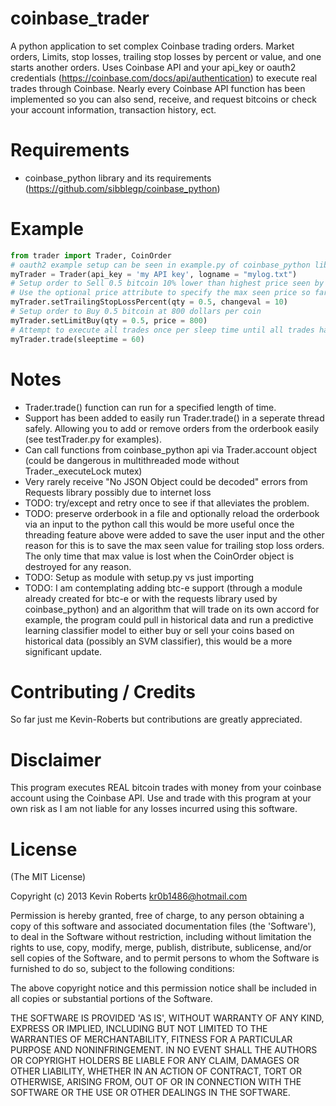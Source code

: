 coinbase_trader
===============

A python application to set complex Coinbase trading orders. 
Market orders, Limits, stop losses, trailing stop losses by percent or value, and one starts another orders.
Uses Coinbase API and your api_key or oauth2 credentials (https://coinbase.com/docs/api/authentication)
to execute real trades through Coinbase. Nearly every Coinbase API function has been implemented so you can
also send, receive, and request bitcoins or check your account information, transaction history, ect. 

Requirements
============

- coinbase_python library and its requirements (https://github.com/sibblegp/coinbase_python)


Example
=======

```python
from trader import Trader, CoinOrder
# oauth2 example setup can be seen in example.py of coinbase_python library
myTrader = Trader(api_key = 'my API key', logname = "mylog.txt")
# Setup order to Sell 0.5 bitcoin 10% lower than highest price seen by Trader.trade() 
# Use the optional price attribute to specify the max seen price so far, default is 0.
myTrader.setTrailingStopLossPercent(qty = 0.5, changeval = 10) 
# Setup order to Buy 0.5 bitcoin at 800 dollars per coin
myTrader.setLimitBuy(qty = 0.5, price = 800)
# Attempt to execute all trades once per sleep time until all trades have been executed
myTrader.trade(sleeptime = 60)
```


Notes
=====

- Trader.trade() function can run for a specified length of time. 
- Support has been added to easily run Trader.trade() in a seperate thread safely. Allowing you to add or remove
orders from the orderbook easily (see testTrader.py for examples).
- Can call functions from coinbase_python api via Trader.account object (could be dangerous in multithreaded mode without Trader._executeLock mutex)
- Very rarely receive "No JSON Object could be decoded" errors from Requests library possibly due to internet loss
- TODO: try/except and retry once to see if that alleviates the problem. 
- TODO: preserve orderbook in a file and optionally reload the orderbook via an input to the python call
        this would be more useful once the threading feature above were added to save the user input
        and the other reason for this is to save the max seen value for trailing stop loss orders.
        The only time that max value is lost when the CoinOrder object is destroyed for any reason. 
- TODO: Setup as module with setup.py vs just importing
- TODO: I am contemplating adding btc-e support (through a module already created for btc-e or with the requests                library used by coinbase_python) and an algorithm that will trade on its own accord
        for example, the program could pull in historical data and run a predictive learning classifier model
        to either buy or sell your coins based on historical data (possibly an SVM classifier), this would be
        a more significant update.


Contributing / Credits
============
So far just me Kevin-Roberts but contributions are greatly appreciated.

Disclaimer
==========

This program executes REAL bitcoin trades with money from your coinbase account using the Coinbase API.
Use and trade with this program at your own risk as I am not liable for any losses incurred using this software.

License
=======

(The MIT License)

Copyright (c) 2013 Kevin Roberts <kr0b1486@hotmail.com>

Permission is hereby granted, free of charge, to any person obtaining a copy of this software and associated documentation files (the 'Software'), to deal in the Software without restriction, including without limitation the rights to use, copy, modify, merge, publish, distribute, sublicense, and/or sell copies of the Software, and to permit persons to whom the Software is furnished to do so, subject to the following conditions:

The above copyright notice and this permission notice shall be included in all copies or substantial portions of the Software.

THE SOFTWARE IS PROVIDED 'AS IS', WITHOUT WARRANTY OF ANY KIND, EXPRESS OR IMPLIED, INCLUDING BUT NOT LIMITED TO THE WARRANTIES OF MERCHANTABILITY, FITNESS FOR A PARTICULAR PURPOSE AND NONINFRINGEMENT. IN NO EVENT SHALL THE AUTHORS OR COPYRIGHT HOLDERS BE LIABLE FOR ANY CLAIM, DAMAGES OR OTHER LIABILITY, WHETHER IN AN ACTION OF CONTRACT, TORT OR OTHERWISE, ARISING FROM, OUT OF OR IN CONNECTION WITH THE SOFTWARE OR THE USE OR OTHER DEALINGS IN THE SOFTWARE.
